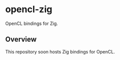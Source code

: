 # opencl-zig

OpenCL bindings for Zig.

## Overview

This repository soon hosts Zig bindings for OpenCL.
